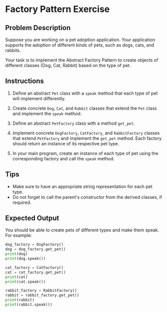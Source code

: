 # Factory Pattern Exercise

## Problem Description

Suppose you are working on a pet adoption application. Your application supports the adoption of different kinds of pets, such as dogs, cats, and rabbits.

Your task is to implement the Abstract Factory Pattern to create objects of different classes (Dog, Cat, Rabbit) based on the type of pet.

## Instructions

1. Define an abstract `Pet` class with a `speak` method that each type of pet will implement differently.

2. Create concrete `Dog`, `Cat`, and `Rabbit` classes that extend the `Pet` class and implement the `speak` method.

3. Define an abstract `PetFactory` class with a method `get_pet`.

4. Implement concrete `DogFactory`, `CatFactory`, and `RabbitFactory` classes that extend `PetFactory` and implement the `get_pet` method. Each factory should return an instance of its respective pet type.

5. In your main program, create an instance of each type of pet using the corresponding factory and call the `speak` method.

## Tips

- Make sure to have an appropriate string representation for each pet type.
- Do not forget to call the parent's constructor from the derived classes, if required.

## Expected Output

You should be able to create pets of different types and make them speak. For example:

```python
dog_factory = DogFactory()
dog = dog_factory.get_pet()
print(dog)
print(dog.speak())

cat_factory = CatFactory()
cat = cat_factory.get_pet()
print(cat)
print(cat.speak())

rabbit_factory = RabbitFactory()
rabbit = rabbit_factory.get_pet()
print(rabbit)
print(rabbit.speak())
```
